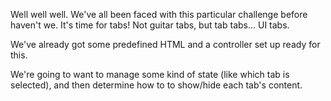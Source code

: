 Well well well. We've all been faced with this particular challenge before
haven't we. It's time for tabs! Not guitar tabs, but tab tabs... UI tabs.

We've already got some predefined HTML and a controller set up ready for this.

We're going to want to manage some kind of state (like which tab is selected),
and then determine how to to show/hide each tab's content.
